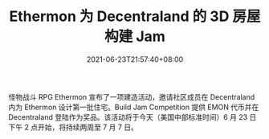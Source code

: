 ﻿---
title: "Ethermon 为 Decentraland 的 3D 房屋构建 Jam"
date: 2021-06-23T21:57:40+08:00
lastmod: 2021-06-23T16:45:40+08:00
draft: false
authors: ["Beatrice"]
description: "怪物战斗 RPG Ethermon 宣布了一项建造活动，邀请社区成员在 Decentraland 内为 Ethermon 设计第一批住宅。Build Jam Competition 提供 EMON 代币并在 Decentraland 登陆作为奖品。该活动将于今天（美国中部标准时间）6 月 23 日下午 2 点开始，将持续两周至 7 月 7 日。"
featuredImage: "ethermon-build-jam-for-3d-homes-in-decentraland.png"
tags: ["Virtual World","虚拟世界","Play to Earn"]
categories: ["news"]
news: ["虚拟世界"]
weight: 
lightgallery: true
pinned: false
recommend: false
recommend1: false
---

怪物战斗 RPG Ethermon 宣布了一项建造活动，邀请社区成员在 Decentraland 内为 Ethermon 设计第一批住宅。Build Jam Competition 提供 EMON 代币并在 Decentraland 登陆作为奖品。该活动将于今天（美国中部标准时间）6 月 23 日下午 2 点开始，将持续两周至 7 月 7 日。

<!--more-->

